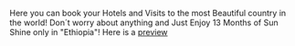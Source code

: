 Here you can book your Hotels and Visits to the most Beautiful country in the world!
Don´t worry about anything and Just Enjoy 13 Months of Sun Shine only in "Ethiopia"! Here is a [preview](https://bruno8-alt.github.io/ethio-booking/)
